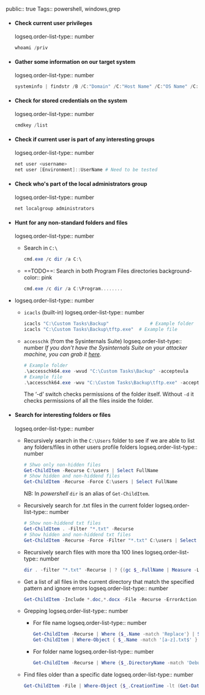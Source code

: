 public:: true
Tags:: powershell, windows,grep

- #### Check current user privileges
  logseq.order-list-type:: number
  
  ```powershell
  whoami /priv
  ```
- #### Gather some information on our target system
  logseq.order-list-type:: number
  
  ```powershell
  systeminfo | findstr /B /C:"Domain" /C:"Host Name" /C:"OS Name" /C:"OS Version" /C:"System Type" /C:"Hotfix(s)"
  ```
- #### Check for stored credentials on the system
  logseq.order-list-type:: number
  
  ```powershell
  cmdkey /list
  ```
- #### Check if current user is part of any interesting groups
  logseq.order-list-type:: number
  
  ```powershell
  net user <username>
  net user [Environment]::UserName # Need to be tested
  ```
- #### Check who's part of the local administrators group
  logseq.order-list-type:: number
  
  ```powershell
  net localgroup administrators
  ```
- #### Hunt for any non-standard folders and files
  logseq.order-list-type:: number
	- Search in `C:\`
	  
	  ```powershell
	  cmd.exe /c dir /a C:\
	  ```
	- ==TODO==: Search in both Program Files directories
	  background-color:: pink
	  
	  ```powershell
	  cmd.exe /c dir /a C:\Program........
	  ```
- logseq.order-list-type:: number
	- `icacls` (built-in)
	  logseq.order-list-type:: number
	  
	  ```powershell
	  icacls "C:\Custom Tasks\Backup"				# Example folder
	  icacls "C:\Custom Tasks\Backup\tftp.exe"	# Example file
	  ```
	- `accesschk` (from the Sysinternals Suite)
	  logseq.order-list-type:: number
	  *If you don’t have the Sysinternals Suite on your attacker machine, you can grab it [here](https://docs.microsoft.com/en-us/sysinternals/downloads/sysinternals-suite).*
	  
	  ```powershell
	  # Example folder
	  .\accesschk64.exe -wvud "C:\Custom Tasks\Backup" -accepteula
	  # Example file
	  .\accesschk64.exe -wvu "C:\Custom Tasks\Backup\tftp.exe" -accepteula
	  ```
	  The ‘-d’ switch checks permissions of the folder itself. Without `-d` it checks permissions of all the files inside the folder.
- #### Search for interesting folders or files
  logseq.order-list-type:: number
	- Recursively search in the `C:\Users` folder to see if we are able to list any folders/files in other users profile folders
	  logseq.order-list-type:: number
	  
	  ```powershell
	  # Shwo only non-hidden files
	  Get-ChildItem -Recurse C:\users | Select FullName
	  # Show hidden and non-hiddend files
	  Get-ChildItem -Recurse -Force C:\users | Select FullName
	  ```
	  NB: In *powershell* `dir` is an alias of `Get-ChildItem`.
	- Recursively search for .txt files in the current folder
	  logseq.order-list-type:: number
	  
	  ```powershell
	  # Show non-hiddend txt files
	  Get-ChildItem . -Filter "*.txt" -Recurse
	  # Show hidden and non-hiddend txt files
	  Get-ChildItem -Recurse -Force -Filter "*.txt" C:\users | Select FullName
	  ```
	- Recursively search files with more tha 100 lines
	  logseq.order-list-type:: number
	  
	  ```powershell
	  dir . -filter "*.txt" -Recurse | ? {(gc $_.FullName | Measure -Line | Select -Expand Lines) -gt 100 }
	  ```
	- Get a list of all files in the current directory that match the specified pattern and ignore errors
	  logseq.order-list-type:: number
	  
	  ```powershell
	  Get-ChildItem -Include *.doc,*.docx -File -Recurse -ErrorAction SilentlyContinue
	  ```
	- Grepping
	  logseq.order-list-type:: number
		- For file name
		  logseq.order-list-type:: number
		  ```powershell
		  Get-ChildItem -Recurse | Where {$_.Name -match 'Replace'} | Select Fullname
		  Get-ChildItem | Where-Object { $_.Name -match '[a-z].txt$' }
		  ```
		- For folder name
		  logseq.order-list-type:: number
		  
		  ```powershell
		  Get-ChildItem -Recurse | Where {$_.DirectoryName -match 'Debug'} | Select Fullname
		  ```
	- Find files older than a specific date
	  logseq.order-list-type:: number
	  
	  ```powershell
	  Get-ChildItem -File | Where-Object {$_.CreationTime -lt (Get-Date).AddDays(-15)} | Select Name, CreationTime | sort CreationTime -Descending
	  ```